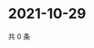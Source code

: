 # 2021-10-29

共 0 条

<!-- BEGIN WEIBO -->
<!-- 最后更新时间 Fri Oct 29 2021 09:55:39 GMT+0800 (China Standard Time) -->

<!-- END WEIBO -->
